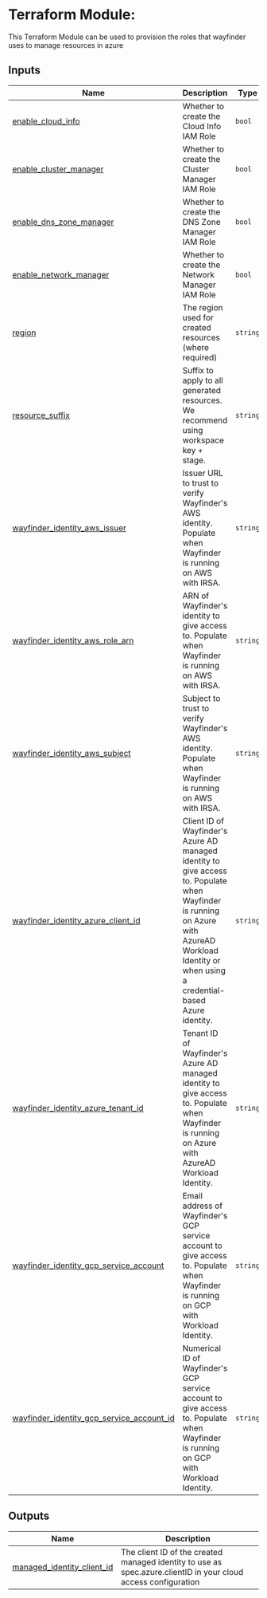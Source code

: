 <!-- BEGIN_TF_DOCS -->
# Terraform Module:
This Terraform Module can be used to provision the roles that wayfinder uses to manage resources in azure

## Inputs

| Name | Description | Type | Default | Required |
|------|-------------|------|---------|:--------:|
| <a name="input_enable_cloud_info"></a> [enable\_cloud\_info](#input\_enable\_cloud\_info) | Whether to create the Cloud Info IAM Role | `bool` | `false` | no |
| <a name="input_enable_cluster_manager"></a> [enable\_cluster\_manager](#input\_enable\_cluster\_manager) | Whether to create the Cluster Manager IAM Role | `bool` | `true` | no |
| <a name="input_enable_dns_zone_manager"></a> [enable\_dns\_zone\_manager](#input\_enable\_dns\_zone\_manager) | Whether to create the DNS Zone Manager IAM Role | `bool` | `true` | no |
| <a name="input_enable_network_manager"></a> [enable\_network\_manager](#input\_enable\_network\_manager) | Whether to create the Network Manager IAM Role | `bool` | `true` | no |
| <a name="input_region"></a> [region](#input\_region) | The region used for created resources (where required) | `string` | `"uksouth"` | no |
| <a name="input_resource_suffix"></a> [resource\_suffix](#input\_resource\_suffix) | Suffix to apply to all generated resources. We recommend using workspace key + stage. | `string` | `""` | no |
| <a name="input_wayfinder_identity_aws_issuer"></a> [wayfinder\_identity\_aws\_issuer](#input\_wayfinder\_identity\_aws\_issuer) | Issuer URL to trust to verify Wayfinder's AWS identity. Populate when Wayfinder is running on AWS with IRSA. | `string` | `""` | no |
| <a name="input_wayfinder_identity_aws_role_arn"></a> [wayfinder\_identity\_aws\_role\_arn](#input\_wayfinder\_identity\_aws\_role\_arn) | ARN of Wayfinder's identity to give access to. Populate when Wayfinder is running on AWS with IRSA. | `string` | `""` | no |
| <a name="input_wayfinder_identity_aws_subject"></a> [wayfinder\_identity\_aws\_subject](#input\_wayfinder\_identity\_aws\_subject) | Subject to trust to verify Wayfinder's AWS identity. Populate when Wayfinder is running on AWS with IRSA. | `string` | `""` | no |
| <a name="input_wayfinder_identity_azure_client_id"></a> [wayfinder\_identity\_azure\_client\_id](#input\_wayfinder\_identity\_azure\_client\_id) | Client ID of Wayfinder's Azure AD managed identity to give access to. Populate when Wayfinder is running on Azure with AzureAD Workload Identity or when using a credential-based Azure identity. | `string` | `""` | no |
| <a name="input_wayfinder_identity_azure_tenant_id"></a> [wayfinder\_identity\_azure\_tenant\_id](#input\_wayfinder\_identity\_azure\_tenant\_id) | Tenant ID of Wayfinder's Azure AD managed identity to give access to. Populate when Wayfinder is running on Azure with AzureAD Workload Identity. | `string` | `""` | no |
| <a name="input_wayfinder_identity_gcp_service_account"></a> [wayfinder\_identity\_gcp\_service\_account](#input\_wayfinder\_identity\_gcp\_service\_account) | Email address of Wayfinder's GCP service account to give access to. Populate when Wayfinder is running on GCP with Workload Identity. | `string` | `""` | no |
| <a name="input_wayfinder_identity_gcp_service_account_id"></a> [wayfinder\_identity\_gcp\_service\_account\_id](#input\_wayfinder\_identity\_gcp\_service\_account\_id) | Numerical ID of Wayfinder's GCP service account to give access to. Populate when Wayfinder is running on GCP with Workload Identity. | `string` | `""` | no |

## Outputs

| Name | Description |
|------|-------------|
| <a name="output_managed_identity_client_id"></a> [managed\_identity\_client\_id](#output\_managed\_identity\_client\_id) | The client ID of the created managed identity to use as spec.azure.clientID in your cloud access configuration |
<!-- END_TF_DOCS -->